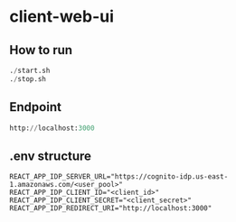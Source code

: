 # client-web-ui

## How to run
```python
./start.sh
./stop.sh
```

## Endpoint
```python
http://localhost:3000
```

## .env structure
```
REACT_APP_IDP_SERVER_URL="https://cognito-idp.us-east-1.amazonaws.com/<user_pool>"
REACT_APP_IDP_CLIENT_ID="<client_id>"
REACT_APP_IDP_CLIENT_SECRET="<client_secret>"
REACT_APP_IDP_REDIRECT_URI="http://localhost:3000"
```
